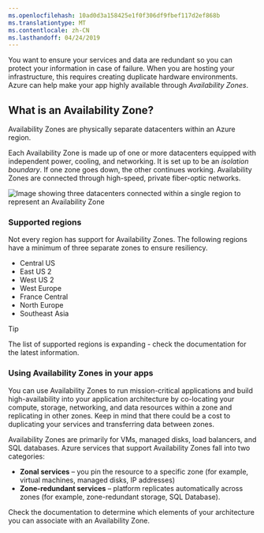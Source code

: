 ```yaml
---
ms.openlocfilehash: 10ad0d3a158425e1f0f306df9fbef117d2ef868b
ms.translationtype: MT
ms.contentlocale: zh-CN
ms.lasthandoff: 04/24/2019
---
```

You want to ensure your services and data are redundant so you can protect your information in case of failure. When you are hosting your infrastructure, this requires creating duplicate hardware environments. Azure can help make your app highly available through _Availability Zones_.

## <a name="what-is-an-availability-zone"></a>What is an Availability Zone?

Availability Zones are physically separate datacenters within an Azure region.

Each Availability Zone is made up of one or more datacenters equipped with independent power, cooling, and networking. It is set up to be an _isolation boundary_. If one zone goes down, the other continues working. Availability Zones are connected through high-speed, private fiber-optic networks.

![Image showing three datacenters connected within a single region to represent an Availability Zone](../media/4-availability-zones.png)

### <a name="supported-regions"></a>Supported regions

Not every region has support for Availability Zones. The following regions have a minimum of three separate zones to ensure resiliency.
- Central US
- East US 2
- West US 2
- West Europe
- France Central
- North Europe
- Southeast Asia

> [!TIP]
> The list of supported regions is expanding - check the documentation for the latest information.

### <a name="using-availability-zones-in-your-apps"></a>Using Availability Zones in your apps

You can use Availability Zones to run mission-critical applications and build high-availability into your application architecture by co-locating your compute, storage, networking, and data resources within a zone and replicating in other zones. Keep in mind that there could be a cost to duplicating your services and transferring data between zones.

Availability Zones are primarily for VMs, managed disks, load balancers, and SQL databases. Azure services that support Availability Zones fall into two categories:

- **Zonal services** – you pin the resource to a specific zone (for example, virtual machines, managed disks, IP addresses)
- **Zone-redundant services** – platform replicates automatically across zones (for example, zone-redundant storage, SQL Database).

Check the documentation to determine which elements of your architecture you can associate with an Availability Zone.